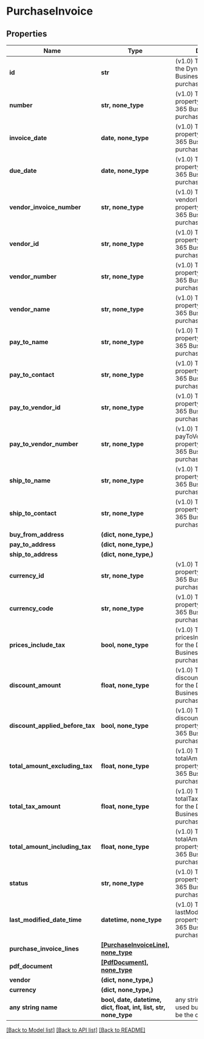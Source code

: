 # PurchaseInvoice


## Properties
Name | Type | Description | Notes
------------ | ------------- | ------------- | -------------
**id** | **str** | (v1.0) The id property for the Dynamics 365 Business Central purchaseInvoice entity | [optional] 
**number** | **str, none_type** | (v1.0) The number property for the Dynamics 365 Business Central purchaseInvoice entity | [optional] 
**invoice_date** | **date, none_type** | (v1.0) The invoiceDate property for the Dynamics 365 Business Central purchaseInvoice entity | [optional] 
**due_date** | **date, none_type** | (v1.0) The dueDate property for the Dynamics 365 Business Central purchaseInvoice entity | [optional] 
**vendor_invoice_number** | **str, none_type** | (v1.0) The vendorInvoiceNumber property for the Dynamics 365 Business Central purchaseInvoice entity | [optional] 
**vendor_id** | **str, none_type** | (v1.0) The vendorId property for the Dynamics 365 Business Central purchaseInvoice entity | [optional] 
**vendor_number** | **str, none_type** | (v1.0) The vendorNumber property for the Dynamics 365 Business Central purchaseInvoice entity | [optional] 
**vendor_name** | **str, none_type** | (v1.0) The vendorName property for the Dynamics 365 Business Central purchaseInvoice entity | [optional] 
**pay_to_name** | **str, none_type** | (v1.0) The payToName property for the Dynamics 365 Business Central purchaseInvoice entity | [optional] 
**pay_to_contact** | **str, none_type** | (v1.0) The payToContact property for the Dynamics 365 Business Central purchaseInvoice entity | [optional] 
**pay_to_vendor_id** | **str, none_type** | (v1.0) The payToVendorId property for the Dynamics 365 Business Central purchaseInvoice entity | [optional] 
**pay_to_vendor_number** | **str, none_type** | (v1.0) The payToVendorNumber property for the Dynamics 365 Business Central purchaseInvoice entity | [optional] 
**ship_to_name** | **str, none_type** | (v1.0) The shipToName property for the Dynamics 365 Business Central purchaseInvoice entity | [optional] 
**ship_to_contact** | **str, none_type** | (v1.0) The shipToContact property for the Dynamics 365 Business Central purchaseInvoice entity | [optional] 
**buy_from_address** | **(dict, none_type,)** |  | [optional] 
**pay_to_address** | **(dict, none_type,)** |  | [optional] 
**ship_to_address** | **(dict, none_type,)** |  | [optional] 
**currency_id** | **str, none_type** | (v1.0) The currencyId property for the Dynamics 365 Business Central purchaseInvoice entity | [optional] 
**currency_code** | **str, none_type** | (v1.0) The currencyCode property for the Dynamics 365 Business Central purchaseInvoice entity | [optional] 
**prices_include_tax** | **bool, none_type** | (v1.0) The pricesIncludeTax property for the Dynamics 365 Business Central purchaseInvoice entity | [optional] 
**discount_amount** | **float, none_type** | (v1.0) The discountAmount property for the Dynamics 365 Business Central purchaseInvoice entity | [optional] 
**discount_applied_before_tax** | **bool, none_type** | (v1.0) The discountAppliedBeforeTax property for the Dynamics 365 Business Central purchaseInvoice entity | [optional] 
**total_amount_excluding_tax** | **float, none_type** | (v1.0) The totalAmountExcludingTax property for the Dynamics 365 Business Central purchaseInvoice entity | [optional] 
**total_tax_amount** | **float, none_type** | (v1.0) The totalTaxAmount property for the Dynamics 365 Business Central purchaseInvoice entity | [optional] 
**total_amount_including_tax** | **float, none_type** | (v1.0) The totalAmountIncludingTax property for the Dynamics 365 Business Central purchaseInvoice entity | [optional] 
**status** | **str, none_type** | (v1.0) The status property for the Dynamics 365 Business Central purchaseInvoice entity | [optional] 
**last_modified_date_time** | **datetime, none_type** | (v1.0) The lastModifiedDateTime property for the Dynamics 365 Business Central purchaseInvoice entity | [optional] 
**purchase_invoice_lines** | [**[PurchaseInvoiceLine], none_type**](PurchaseInvoiceLine.md) |  | [optional] 
**pdf_document** | [**[PdfDocument], none_type**](PdfDocument.md) |  | [optional] 
**vendor** | **(dict, none_type,)** |  | [optional] 
**currency** | **(dict, none_type,)** |  | [optional] 
**any string name** | **bool, date, datetime, dict, float, int, list, str, none_type** | any string name can be used but the value must be the correct type | [optional]

[[Back to Model list]](../README.md#documentation-for-models) [[Back to API list]](../README.md#documentation-for-api-endpoints) [[Back to README]](../README.md)


